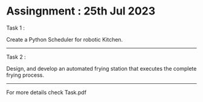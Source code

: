 # Assingnment : 25th Jul 2023 

Task 1 :

Create a Python Scheduler for robotic Kitchen.

------------------------------------------------------

Task 2 : 

﻿Design, and develop an automated frying station that executes the complete frying process.

------------------------------------------------------

For more details check Task.pdf
